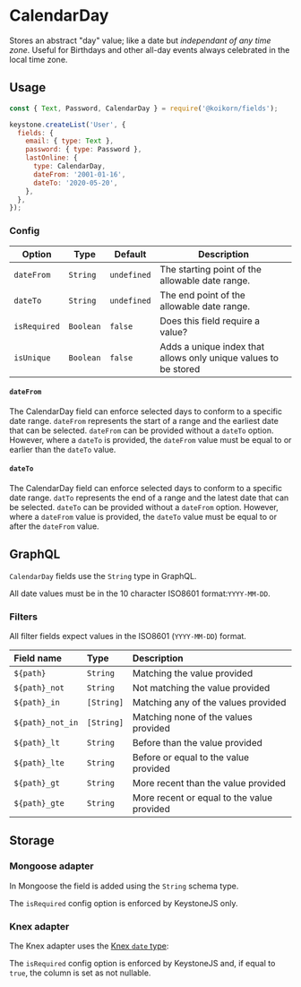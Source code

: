 <!--[meta]
section: api
subSection: field-types
title: CalendarDay
[meta]-->

# CalendarDay

Stores an abstract "day" value; like a date but _independant of any time zone_.
Useful for Birthdays and other all-day events always celebrated in the local time zone.

## Usage

```js
const { Text, Password, CalendarDay } = require('@koikorn/fields');

keystone.createList('User', {
  fields: {
    email: { type: Text },
    password: { type: Password },
    lastOnline: {
      type: CalendarDay,
      dateFrom: '2001-01-16',
      dateTo: '2020-05-20',
    },
  },
});
```

### Config

| Option       | Type      | Default     | Description                                                     |
| ------------ | --------- | ----------- | --------------------------------------------------------------- |
| `dateFrom`   | `String`  | `undefined` | The starting point of the allowable date range.                 |
| `dateTo`     | `String`  | `undefined` | The end point of the allowable date range.                      |
| `isRequired` | `Boolean` | `false`     | Does this field require a value?                                |
| `isUnique`   | `Boolean` | `false`     | Adds a unique index that allows only unique values to be stored |

#### `dateFrom`

The CalendarDay field can enforce selected days to conform to a specific date range. `dateFrom` represents the start of a range and the earliest date that can be selected. `dateFrom` can be provided without a `dateTo` option. However, where a `dateTo` is provided, the `dateFrom` value must be equal to or earlier than the `dateTo` value.

#### `dateTo`

The CalendarDay field can enforce selected days to conform to a specific date range. `datTo` represents the end of a range and the latest date that can be selected. `dateTo` can be provided without a `dateFrom` option. However, where a `dateFrom` value is provided, the `dateTo` value must be equal to or after the `dateFrom` value.

## GraphQL

`CalendarDay` fields use the `String` type in GraphQL.

All date values must be in the 10 character ISO8601 format:`YYYY-MM-DD`.

### Filters

All filter fields expect values in the ISO8601 (`YYYY-MM-DD`) format.

| Field name       | Type       | Description                                |
| :--------------- | :--------- | :----------------------------------------- |
| `${path}`        | `String`   | Matching the value provided                |
| `${path}_not`    | `String`   | Not matching the value provided            |
| `${path}_in`     | `[String]` | Matching any of the values provided        |
| `${path}_not_in` | `[String]` | Matching none of the values provided       |
| `${path}_lt`     | `String`   | Before than the value provided             |
| `${path}_lte`    | `String`   | Before or equal to the value provided      |
| `${path}_gt`     | `String`   | More recent than the value provided        |
| `${path}_gte`    | `String`   | More recent or equal to the value provided |

## Storage

### Mongoose adapter

In Mongoose the field is added using the `String` schema type.

The `isRequired` config option is enforced by KeystoneJS only.

### Knex adapter

The Knex adapter uses the [Knex `date` type](https://knexjs.org/#Schema-date):

The `isRequired` config option is enforced by KeystoneJS and, if equal to `true`, the column is set as not nullable.

